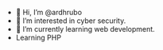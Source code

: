 - 👋 Hi, I’m @ardhrubo
- 👀 I’m interested in cyber security.
- 🌱 I’m currently learning web development.
-  Learning PHP
